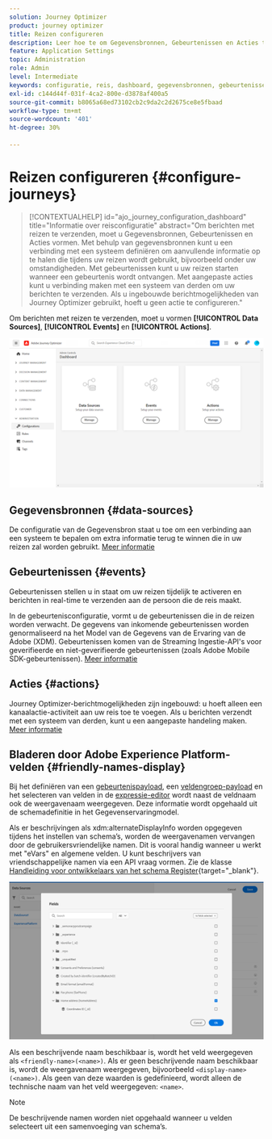 ```yaml
---
solution: Journey Optimizer
product: journey optimizer
title: Reizen configureren
description: Leer hoe te om Gegevensbronnen, Gebeurtenissen en Acties te vormen
feature: Application Settings
topic: Administration
role: Admin
level: Intermediate
keywords: configuratie, reis, dashboard, gegevensbronnen, gebeurtenissen, acties
exl-id: c144d44f-031f-4ca2-800e-d3878af400a5
source-git-commit: b8065a68ed73102cb2c9da2c2d2675ce8e5fbaad
workflow-type: tm+mt
source-wordcount: '401'
ht-degree: 30%

---
```


# Reizen configureren {#configure-journeys}

>[!CONTEXTUALHELP]
>id="ajo_journey_configuration_dashboard"
>title="Informatie over reisconfiguratie"
>abstract="Om berichten met reizen te verzenden, moet u Gegevensbronnen, Gebeurtenissen en Acties vormen. Met behulp van gegevensbronnen kunt u een verbinding met een systeem definiëren om aanvullende informatie op te halen die tijdens uw reizen wordt gebruikt, bijvoorbeeld onder uw omstandigheden. Met gebeurtenissen kunt u uw reizen starten wanneer een gebeurtenis wordt ontvangen. Met aangepaste acties kunt u verbinding maken met een systeem van derden om uw berichten te verzenden. Als u ingebouwde berichtmogelijkheden van Journey Optimizer gebruikt, hoeft u geen actie te configureren."

Om berichten met reizen te verzenden, moet u vormen **[!UICONTROL Data Sources]**, **[!UICONTROL Events]** en **[!UICONTROL Actions]**.

![](assets/admin-menu.png)

## Gegevensbronnen {#data-sources}

De configuratie van de Gegevensbron staat u toe om een verbinding aan een systeem te bepalen om extra informatie terug te winnen die in uw reizen zal worden gebruikt. [Meer informatie](../../using/datasource/about-data-sources.md)

## Gebeurtenissen {#events}

Gebeurtenissen stellen u in staat om uw reizen tijdelijk te activeren en berichten in real-time te verzenden aan de persoon die de reis maakt.

In de gebeurtenisconfiguratie, vormt u de gebeurtenissen die in de reizen worden verwacht. De gegevens van inkomende gebeurtenissen worden genormaliseerd na het Model van de Gegevens van de Ervaring van de Adobe (XDM). Gebeurtenissen komen van de Streaming Ingestie-API&#39;s voor geverifieerde en niet-geverifieerde gebeurtenissen (zoals Adobe Mobile SDK-gebeurtenissen). [Meer informatie](../../using/event/about-events.md)

## Acties {#actions}

Journey Optimizer-berichtmogelijkheden zijn ingebouwd: u hoeft alleen een kanaalactie-activiteit aan uw reis toe te voegen. Als u berichten verzendt met een systeem van derden, kunt u een aangepaste handeling maken. [Meer informatie](../../using/action/action.md)

## Bladeren door Adobe Experience Platform-velden {#friendly-names-display}

Bij het definiëren van een [gebeurtenispayload](../event/about-creating.md#define-the-payload-fields), een [veldengroep-payload](../datasource/configure-data-sources.md#define-field-groups) en het selecteren van velden in de [expressie-editor](../building-journeys/expression/expressionadvanced.md) wordt naast de veldnaam ook de weergavenaam weergegeven. Deze informatie wordt opgehaald uit de schemadefinitie in het Gegevenservaringmodel.

Als er beschrijvingen als xdm:alternateDisplayInfo worden opgegeven tijdens het instellen van schema’s, worden de weergavenamen vervangen door de gebruikersvriendelijke namen. Dit is vooral handig wanneer u werkt met &quot;eVars&quot; en algemene velden. U kunt beschrijvers van vriendschappelijke namen via een API vraag vormen. Zie de klasse [Handleiding voor ontwikkelaars van het schema Register](https://experienceleague.adobe.com/docs/experience-platform/xdm/api/getting-started.html){target="_blank"}.

![](assets/xdm-from-descriptors.png)

Als een beschrijvende naam beschikbaar is, wordt het veld weergegeven als `<friendly-name>(<name>)`. Als er geen beschrijvende naam beschikbaar is, wordt de weergavenaam weergegeven, bijvoorbeeld `<display-name>(<name>)`. Als geen van deze waarden is gedefinieerd, wordt alleen de technische naam van het veld weergegeven: `<name>`.

>[!NOTE]
>
>De beschrijvende namen worden niet opgehaald wanneer u velden selecteert uit een samenvoeging van schema’s.
